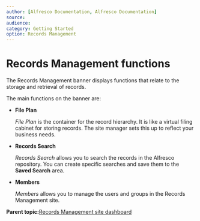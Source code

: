 ```yaml
---
author: [Alfresco Documentation, Alfresco Documentation]
source: 
audience: 
category: Getting Started
option: Records Management
---
```


# Records Management functions

The Records Management banner displays functions that relate to the storage and retrieval of records.

The main functions on the banner are:

-   **File Plan**

    *File Plan* is the container for the record hierarchy. It is like a virtual filing cabinet for storing records. The site manager sets this up to reflect your business needs.

-   **Records Search**

    *Records Search* allows you to search the records in the Alfresco repository. You can create specific searches and save them to the **Saved Search** area.

-   **Members**

    *Members* allows you to manage the users and groups in the Records Management site.


**Parent topic:**[Records Management site dashboard](../concepts/rm-gettingstarted.md)

